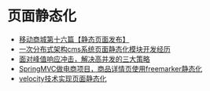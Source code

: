 页面静态化
====

- [移动商城第十六篇【静态页面发布】](https://juejin.im/post/5a647e3af265da3e4b76e05a)
- [一次分布式架构cms系统页面静态化模块开发经历](https://blog.csdn.net/yandaonan/article/details/80359469)
- [面对峰值响应冲击，解决高并发的三大策略](https://juejin.im/entry/5bba0770f265da0ae4729c15)
- [SpringMVC做电商项目，商品详情页使用freemarker静态化](https://www.imooc.com/article/24749)
- [velocity技术实现页面静态化](https://blog.csdn.net/xlinsist/article/details/41965693)
